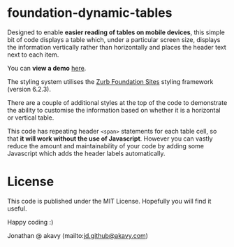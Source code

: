 # foundation-dynamic-tables

Designed to enable **easier reading of tables on mobile devices**, this simple bit of code displays a table which, under a particular screen size, displays the information vertically rather than horizontally and places the header text next to each item.

You can **view a demo** [here](http://www.akavy.com/open/foundation-dynamic-tables).

The styling system utilises the [Zurb Foundation Sites](http://foundation.zurb.com) styling framework (version 6.2.3).

There are a couple of additional styles at the top of the code to demonstrate the ability to customise the information based on whether it is a horizontal or vertical table.

This code has repeating header `<span>` statements for each table cell, so that **it will work without the use of Javascript**. However you can vastly reduce the amount and maintainability of your code by adding some Javascript which adds the header labels automatically.

# License

This code is published under the MIT License. Hopefully you will find it useful.

Happy coding :)

Jonathan @ akavy
(mailto:jd.github@akavy.com)
